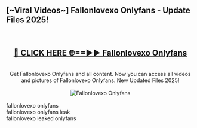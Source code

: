 <h2>[~Viral Videos~] Fallonlovexo Onlyfans - Update Files 2025!</h2>
<br>
<div align="center">
<h2><a href="https://betterlinks.top/A2PfLJ" rel="nofollow">🔴 CLICK HERE 🌐==►► Fallonlovexo Onlyfans</a></h2>
<br>
Get Fallonlovexo Onlyfans and all content. Now you can access all videos and pictures of Fallonlovexo Onlyfans. New Updated Files 2025!
<br>
<br>
<a href="https://betterlinks.top/A2PfLJ" rel="nofollow" data-target="animated-image.originalLink"><img src="https://i.ibb.co.com/WyWwxjT/player-gif2.gif" alt="Fallonlovexo Onlyfans" style="max-width: 100%; display: inline-block;" data-target="animated-image.originalImage"></a>
</div>
<br>
fallonlovexo onlyfans<br>
fallonlovexo onlyfans leak<br>
fallonlovexo leaked onlyfans